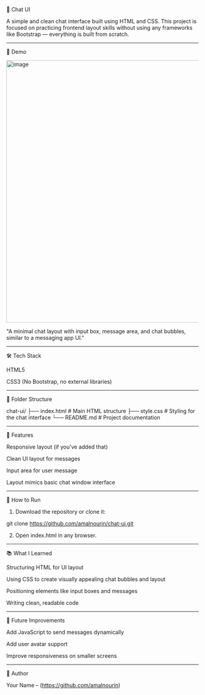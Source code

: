 💬 Chat UI

A simple and clean chat interface built using HTML and CSS. This project is focused on practicing frontend layout skills without using any frameworks like Bootstrap — everything is built from scratch.


---

📸 Demo

<img width="885" height="688" alt="image" src="https://github.com/user-attachments/assets/43b05307-c3f1-4fd5-ac0f-45cf0911ea7d" />


"A minimal chat layout with input box, message area, and chat bubbles, similar to a messaging app UI."




---

🛠️ Tech Stack

HTML5

CSS3 (No Bootstrap, no external libraries)



---

📁 Folder Structure

chat-ui/
├── index.html       # Main HTML structure
├── style.css        # Styling for the chat interface
└── README.md        # Project documentation


---

📌 Features

Responsive layout (if you've added that)

Clean UI layout for messages

Input area for user message

Layout mimics basic chat window interface



---

🚀 How to Run

1. Download the repository or clone it:

git clone https://github.com/amalnourin/chat-ui.git


2. Open index.html in any browser.




---

📚 What I Learned

Structuring HTML for UI layout

Using CSS to create visually appealing chat bubbles and layout

Positioning elements like input boxes and messages

Writing clean, readable code



---

🙌 Future Improvements


Add JavaScript to send messages dynamically

Add user avatar support

Improve responsiveness on smaller screens



---

🧠 Author

Your Name – (https://github.com/amalnourin)

